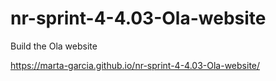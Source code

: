 # nr-sprint-4-4.03-Ola-website

Build the Ola website

https://marta-garcia.github.io/nr-sprint-4-4.03-Ola-website/
